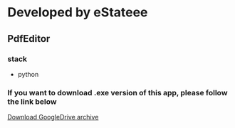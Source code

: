 # Developed by eStateee
## PdfEditor

### stack
- python

### If you want to download .exe version of this app, please follow the link below
[Download GoogleDrive archive](https://drive.google.com/drive/folders/1uTzjrpdzvfm1GPYhQkg6LnTpGF-aT1jf?usp=share_link)